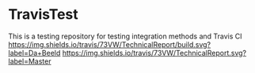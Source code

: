 # TravisTest
This is a testing repository for testing integration methods and Travis CI
https://img.shields.io/travis/73VW/TechnicalReport/build.svg?label=Da+Beeld
https://img.shields.io/travis/73VW/TechnicalReport.svg?label=Master
